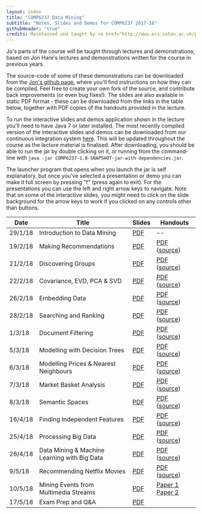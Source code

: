 ```yaml
---
layout: index
title: "COMP6237 Data Mining"
subtitle: "Notes, Slides and Demos for COMP6237 2017-18"
githubHeader: "true"
credits: Maintained and taught by <a href="http://www.ecs.soton.ac.uk/people/jh1c18">Dr Jo Houghton</a> (<a href="https://github.com/jonhare">jonhare</a>)
---
```



Jo's parts of the course will be taught through lectures and demonstrations, based on Jon Hare's lectures and demonstrations written for the course in previous years.

 The source-code of some of these demonstrations can be downloaded from the [Jon's github page](http://github.com/jonhare/COMP6237), where you'll find instructions on how they can be compiled. Feel free to create your own fork of the source, and contribute back improvements (or even bug fixes!). The slides are also available in static PDF format - these can be downloaded from the links in the table below, together with PDF copies of the handouts provided in the lecture.

To run the interactive slides and demos application shown in the lecture you'll need to have Java 7 or later installed. The most recently compiled version of the interactive slides and demos can be downloaded from our continuous integration system [here](http://jenkins.ecs.soton.ac.uk/job/COMP6237/lastSuccessfulBuild/artifact/app/target/COMP6237-1.0-SNAPSHOT-jar-with-dependencies.jar). This will be updated throughout the course as the lecture material is finalised. After downloading, you should be able to run the jar by double clicking on it, or running from the command-line with `java -jar COMP6237-1.0-SNAPSHOT-jar-with-dependencies.jar`.

The launcher program that opens when you launch the jar is self explanatory, but once you've selected a presentation or demo you can make it full screen by pressing "f" (press again to exit). For the presentations you can use the left and right arrow keys to navigate. Note that on some of the interactive slides, you might need to click on the slide background for the arrow keys to work if you clicked on any controls other than buttons.

Date     | Title        | Slides                             | Handouts
---------| ------------ | ---------------------------------- | ---------
29/1/18  | Introduction to Data Mining | [PDF](./lectures/pdf/intro_mb.pdf) | -- |
19/2/18  | Making Recommendations | [PDF](./lectures/pdf/Recommendation.pdf) | [PDF](https://github.com/jonhare/COMP6237/blob/master/notes/Recommendation.pdf) ([source](http://github.com/jonhare/COMP6237/blob/master/notes/Recommendation.md)) 
21/2/18  | Discovering Groups | [PDF](./lectures/pdf/Groups.pdf) | [PDF](https://github.com/jonhare/COMP6237/blob/master/notes/Groups.pdf) ([source](http://github.com/jonhare/COMP6237/blob/master/notes/Groups.md)) 
22/2/18  | Covariance, EVD, PCA & SVD | [PDF](./lectures/pdf/Covariance-PCA.pdf) | [PDF](https://github.com/jonhare/COMP6237/blob/master/notes/Covariance-PCA.pdf) ([source](http://github.com/jonhare/COMP6237/blob/master/notes/Covariance-PCA.md)) 
26/2/18  | Embedding Data | [PDF](./lectures/pdf/Embedding.pdf) | [PDF](https://github.com/jonhare/COMP6237/blob/master/notes/Embedding.pdf) ([source](http://github.com/jonhare/COMP6237/blob/master/notes/Embedding.md)) 
28/2/18  | Searching and Ranking | [PDF](./lectures/pdf/Search.pdf) | [PDF](https://github.com/jonhare/COMP6237/blob/master/notes/Search.pdf) ([source](http://github.com/jonhare/COMP6237/blob/master/notes/Search.md))
1/3/18   | Document Filtering | [PDF](./lectures/pdf/Filtering.pdf) | [PDF](https://github.com/jonhare/COMP6237/blob/master/notes/Filtering.pdf) ([source](http://github.com/jonhare/COMP6237/blob/master/notes/Filtering.md))
5/3/18   | Modelling with Decision Trees | [PDF](./lectures/pdf/DecisionTrees.pdf) | [PDF](https://github.com/jonhare/COMP6237/blob/master/notes/DecisionTrees.pdf) ([source](http://github.com/jonhare/COMP6237/blob/master/notes/DecisionTrees.md))
6/3/18   | Modelling Prices & Nearest Neighbours | [PDF](./lectures/pdf/KNN.pdf) | [PDF](https://github.com/jonhare/COMP6237/blob/master/notes/KNN.pdf) ([source](http://github.com/jonhare/COMP6237/blob/master/notes/KNN.md))
7/3/18  | Market Basket Analysis | [PDF](./lectures/pdf/MarketBasket.pdf) | [PDF](https://github.com/jonhare/COMP6237/blob/master/notes/MarketBasket.pdf) ([source](http://github.com/jonhare/COMP6237/blob/master/notes/MarketBasket.md))
8/3/18  | Semantic Spaces | [PDF](./lectures/pdf/SemanticSpaces.pdf) | [PDF](https://github.com/jonhare/COMP6237/blob/master/notes/SemanticSpaces.pdf) ([source](http://github.com/jonhare/COMP6237/blob/master/notes/SemanticSpaces.md))
16/4/18  | Finding Independent Features | [PDF](./lectures/pdf/TopicModelling.pdf) | [PDF](https://github.com/jonhare/COMP6237/blob/master/notes/TopicModelling.pdf) ([source](http://github.com/jonhare/COMP6237/blob/master/notes/TopicModelling.md))
25/4/18  | Processing Big Data | [PDF](./lectures/pdf/BigData.pdf) | [PDF](https://github.com/jonhare/COMP6237/blob/master/notes/BigData.pdf) ([source](http://github.com/jonhare/COMP6237/blob/master/notes/BigData.md)) 
26/4/18  | Data Mining & Machine Learning with Big Data | [PDF](./lectures/pdf/BigDataMining.pdf) | [PDF](https://github.com/jonhare/COMP6237/blob/master/notes/BigDataMining.pdf) ([source](http://github.com/jonhare/COMP6237/blob/master/notes/BigDataMining.md))
9/5/18   | Recommending Netflix Movies | [PDF](./lectures/pdf/Netflix.pdf) | [PDF](https://github.com/jonhare/COMP6237/blob/master/notes/Netflix.pdf) ([source](http://github.com/jonhare/COMP6237/blob/master/notes/Netflix.md))
10/5/18  | Mining Events from Multimedia Streams | [PDF](./lectures/pdf/SED.pdf) | [Paper 1](http://eprints.soton.ac.uk/352460/) [Paper 2](http://eprints.soton.ac.uk/380227/)
17/5/18  | Exam Prep and Q&A | [PDF](./lectures/pdf/ExamPrepQA.pdf) | |
